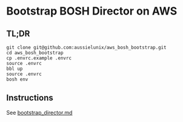 # Bootstrap BOSH Director on AWS

## TL;DR

```
git clone git@github.com:aussielunix/aws_bosh_bootstrap.git
cd aws_bosh_bootstrap
cp .envrc.example .envrc
source .envrc
bbl up
source .envrc
bosh env 
```

## Instructions

See [bootstrap_director.md](https://github.com/aussielunix/bosh-notes/blob/master/bootstrap_director.md)

